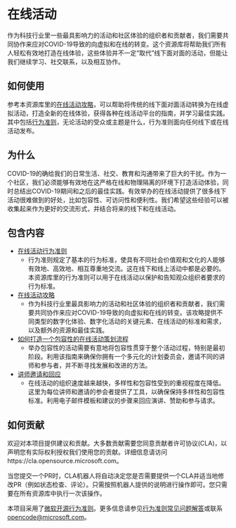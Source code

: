 # 在线活动

作为科技行业里一些最具影响力的活动和社区体验的组织者和贡献者，我们需要共同协作来应对COVID-19导致的向虚拟和在线的转变。这个资源库将帮助我们所有人轻松有效地打造在线体验，这些体验并不一定“取代”线下面对面的活动，但能让我们继续学习、社交联系，以及相互协作。

## 如何使用

参考本资源库里的[在线活动攻略](./playbook.md)，可以帮助将传统的线下面对面活动转换为在线虚拟活动，打造全新的在线体验，获得各种在线活动平台的指南，并学习最佳实践。其中包括[行为准则](./CODE_OF_CONDUCT.md)，无论活动的受众或主题是什么，行为准则面向任何线下或在线活动发布。

## 为什么

COVID-19的确给我们的日常生活、社交、教育和沟通带来了巨大的干扰。作为一个社区，我们必须能够有效地在这严格在线和物理隔离的环境下打造活动体验，同时总结出COVID-19期间和之后的最佳实践。有效举办的在线活动提供了很多线下活动很难做到的好处，比如包容性、可访问性和便利性。我们希望这些经验可以被收集起来作为更好的交流形式，并结合将来的线下和在线活动。

## 包含内容

* [在线活动行为准则](./virtual-event-code-of-conduct.md)
  * 行为准则规定了基本的行为标准，使具有不同社会价值观和文化的人能够有效地、高效地、相互尊重地交流。这在线下和线上活动中都是必要的。本资源库里的行为准则可以用于在线活动以保护和告知观众组织者要求的行为标准。
* [在线活动攻略](./playbook.md)
  * 作为科技行业里最具影响力的活动和社区体验的组织者和贡献者，我们需要共同协作来应对COVID-19导致的向虚拟和在线的转变。该攻略提供不同类型的数字化体验、数字化活动的关键元素、在线活动的标准和需求，以及额外的资源和最佳实践。
* [如何打造一个包容性的在线活动策划流程](./inclusive-planning-process.md)
  * 举办包容性的活动需要有意地将包容性贯穿于整个活动过程，特别是最初阶段。利用该指南来确保你拥有一个多元化的计划委员会，邀请不同的讲师和参与者，并不断寻找发展和改进的方法。
* [讲师邀请和回应](./speaker-request-response.md)
  * 在线活动的组织速度越来越快，多样性和包容性受到的重视程度在降低。这里为每位讲师和邀请的参会者提供了工具，以确保保持多样性和包容性标准。利用电子邮件模板和建议的步骤来回应演讲、赞助和参与请求。

## 如何贡献

欢迎对本项目提供建议和贡献。大多数贡献需要您同意贡献者许可协议(CLA)，以声明您有实际权利授权我们使用您的贡献。详细信息请访问https://cla.opensource.microsoft.com。

当您提交一个PR时，CLA机器人将自动决定您是否需要提供一个CLA并适当地修改PR（例如状态检查、评论）。只需按照机器人提供的说明进行操作即可。您只需要在所有资源库中执行一次该操作。

本项目采用了[微软开源行为准则](https://opensource.microsoft.com/codeofconduct/)。更多信息请参见[行为准则常见问题解答](https://opensource.microsoft.com/codeofconduct/faq/)或联系[opencode@microsoft.com](mailto:opencode@microsoft.com)。
